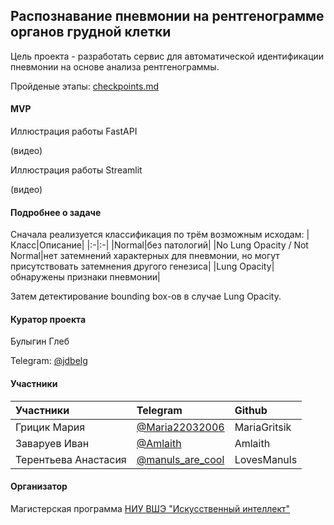 ## Распознавание пневмонии на рентгенограмме органов грудной клетки

Цель проекта - разработать сервис для автоматической идентификации пневмонии на основе анализа рентгенограммы.

Пройденые этапы: [checkpoints.md](https://github.com/Amlaith/medical_diseases_recognition/blob/main/checkpoint_1_meeting_the_team/checkpoint.md)

#### MVP
Иллюстрация работы FastAPI

(видео)

Иллюстрация работы Streamlit

(видео)

#### Подробнее о задаче
Сначала реализуется классификация по трём возможным исходам:
|Класс|Описание|
|:-|:-|
|Normal|без патологий|
|No Lung Opacity / Not Normal|нет затемнений характерных для пневмонии, но могут присутствовать затемнения другого генезиса|
|Lung Opacity|обнаружены признаки пневмонии|

Затем детектирование bounding box-ов в случае Lung Opacity.


#### Куратор проекта
Булыгин Глеб

Telegram: [@jdbelg](https://t.me/jdbelg)

#### Участники
|Участники|Telegram|Github|
|:-|:-|:-|
|Грицик Мария|[@Maria22032006](https://t.me/Maria22032006)|MariaGritsik|
|Заваруев Иван|[@Amlaith](https://t.me/Amlaith)|Amlaith|
|Терентьева Анастасия|[@manuls_are_cool](https://t.me/manuls_are_cool)|LovesManuls|


#### Организатор
Магистерская программа [НИУ ВШЭ "Искусственный интеллект"](https://www.hse.ru/ma/mlds/ "Страница программы на hse.ru")
